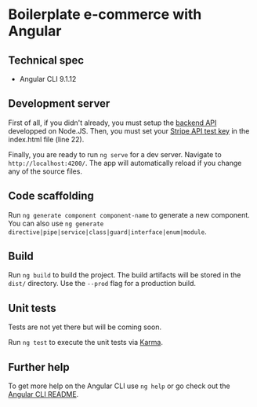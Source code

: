 # Boilerplate e-commerce with Angular

## Technical spec

* Angular CLI 9.1.12

## Development server

First of all, if you didn't already, you must setup the [backend API](https://github.com/Rossb0b/e-com_boiler-_-back) developped on Node.JS.
Then, you must set your [Stripe API test key](https://stripe.com/docs/keys) in the index.html file (line 22).

Finally, you are ready to run `ng serve` for a dev server. Navigate to `http://localhost:4200/`. The app will automatically reload if you change any of the source files.

## Code scaffolding

Run `ng generate component component-name` to generate a new component. You can also use `ng generate directive|pipe|service|class|guard|interface|enum|module`.

## Build

Run `ng build` to build the project. The build artifacts will be stored in the `dist/` directory. Use the `--prod` flag for a production build.

## Unit tests

Tests are not yet there but will be coming soon.

Run `ng test` to execute the unit tests via [Karma](https://karma-runner.github.io).

## Further help

To get more help on the Angular CLI use `ng help` or go check out the [Angular CLI README](https://github.com/angular/angular-cli/blob/master/README.md).
